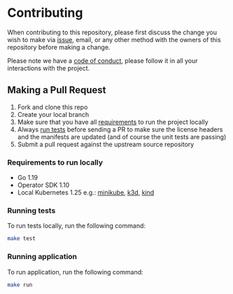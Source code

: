 # Contributing

When contributing to this repository, please first discuss the change you wish to make via [issue](https://github.com/Gympass/cdn-origin-controller/issues),
email, or any other method with the owners of this repository before making a change.

Please note we have a [code of conduct](https://github.com/Gympass/cdn-origin-controller/blob/main/CODE_OF_CONDUCT.md), please follow it in all your interactions with the project.

## Making a Pull Request

1. Fork and clone this repo
2. Create your local branch
2. Make sure that you have all [requirements](#requirements-to-run-locally) to run the project locally
3. Always [run tests](#running-tests) before sending a PR to make sure the license headers and the manifests are updated (and of course the unit tests are passing)
4. Submit a pull request against the upstream source repository

### Requirements to run locally

* Go 1.19
* Operator SDK 1.10
* Local Kubernetes 1.25 e.g.: [minikube](https://minikube.sigs.k8s.io/), [k3d](https://k3d.io/), [kind](https://kind.sigs.k8s.io/)

### Running tests
To run tests locally, run the following command:

```sh
make test
```

### Running application
To run application, run the following command:
```sh
make run
```
